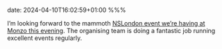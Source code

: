 date: 2024-04-10T16:02:59+01:00
%%%

I’m looking forward to the mammoth [NSLondon event we’re having at Monzo this evening](https://www.meetup.com/nslondon/events/299928914/). The organising team is doing a fantastic job running excellent events regularly.
